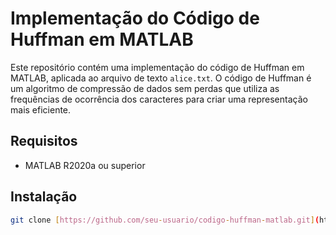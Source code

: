 # Implementação do Código de Huffman em MATLAB

Este repositório contém uma implementação do código de Huffman em MATLAB, aplicada ao arquivo de texto `alice.txt`. O código de Huffman é um algoritmo de compressão de dados sem perdas que utiliza as frequências de ocorrência dos caracteres para criar uma representação mais eficiente.

## Requisitos

- MATLAB R2020a ou superior

## Instalação

```bash
git clone [https://github.com/seu-usuario/codigo-huffman-matlab.git](https://github.com/bernardogoltz/huffman-coding)
